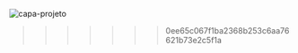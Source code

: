 
![capa-projeto](https://user-images.githubusercontent.com/61297295/160064503-72641dd5-b8a6-4f59-9a11-ca3de6cf626f.png)
>>>>>>> 0ee65c067f1ba2368b253c6aa76621b73e2c5f1a
